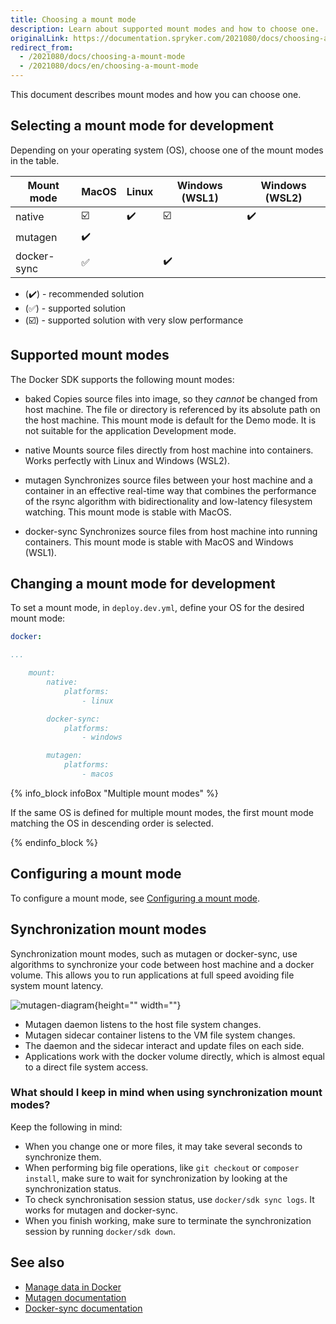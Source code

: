 ```yaml
---
title: Choosing a mount mode
description: Learn about supported mount modes and how to choose one.
originalLink: https://documentation.spryker.com/2021080/docs/choosing-a-mount-mode
redirect_from:
  - /2021080/docs/choosing-a-mount-mode
  - /2021080/docs/en/choosing-a-mount-mode
---
```


This document describes mount modes and how you can choose one. 

## Selecting a mount mode for development

Depending on your operating system (OS), choose one of the mount modes in the table.

| Mount mode |        MacOS            | Linux              | Windows (WSL1)          | Windows (WSL2)     |
|--------------|-------------------------|--------------------|-------------------------|--------------------|
| native       | ☑️ | ✔️ | ☑️ | ✔️ |
| mutagen      | ✔️      |                    |                         |                    |
| docker-sync  | ✅      |                    | ✔️      |                    |

* (✔️) - recommended solution
* (✅) - supported solution
* (☑️) - supported solution with very slow performance

## Supported mount modes

The Docker SDK supports the following mount modes:

* baked
Copies source files into image, so they *cannot* be changed from host machine.
The file or directory is referenced by its absolute path on the host machine.
This mount mode is default for the Demo mode. It is not suitable for the application Development mode.

* native
Mounts source files directly from host machine into containers.
Works perfectly with Linux and Windows (WSL2).

* mutagen
Synchronizes source files between your host machine and a container in an effective real-time way that combines the performance of the rsync algorithm with bidirectionality and low-latency filesystem watching.
This mount mode is stable with MacOS.

* docker-sync
Synchronizes source files from host machine into running containers.
This mount mode is stable with MacOS and Windows (WSL1).



## Changing a mount mode for development

To set a mount mode, in `deploy.dev.yml`, define your OS for the desired mount mode:

```yaml
docker:

...

    mount:
        native:
            platforms:
                - linux

        docker-sync:
            platforms:
                - windows

        mutagen:
            platforms:
                - macos
```

{% info_block infoBox "Multiple mount modes" %}

If the same OS is defined for multiple mount modes, the first mount mode matching the OS in descending order is selected.

{% endinfo_block %}

## Configuring a mount mode

To configure a mount mode, see [Configuring a mount mode](https://documentation.spryker.com/docs/configuring-a-mount-mode).

## Synchronization mount modes

Synchronization mount modes, such as mutagen or docker-sync, use algorithms to synchronize your code between host machine and a docker volume. This allows you to run applications at full speed avoiding file system mount latency.

![mutagen-diagram](https://spryker.s3.eu-central-1.amazonaws.com/docs/Developer+Guide/Installation/Spryker+in+Docker/Docker+SDK/Choosing+a+mount+mode/mutagen-diagram.png){height="" width=""}

- Mutagen daemon listens to the host file system changes.
- Mutagen sidecar container listens to the VM file system changes.
- The daemon and the sidecar interact and update files on each side.
- Applications work with the docker volume directly, which is almost equal to a direct file system access.

### What should I keep in mind when using synchronization mount modes?

Keep the following in mind:
* When you change one or more files, it may take several seconds to synchronize them.
* When performing big file operations, like `git checkout` or `composer install`, make sure to wait for synchronization by looking at the synchronization status.
* To check synchronisation session status, use `docker/sdk sync logs`. It works for mutagen and docker-sync.
* When you finish working, make sure to terminate the synchronization session by running `docker/sdk down`.

## See also

* [Manage data in Docker](https://docs.docker.com/storage/)
* [Mutagen documentation](https://mutagen.io/documentation/introduction)
* [Docker-sync documentation](https://docker-sync.readthedocs.io/)
